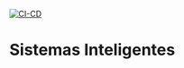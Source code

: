 [![CI-CD](https://github.com/minimum16/SIB_MachineLearning/actions/workflows/main.yml/badge.svg)](https://github.com/minimum16/SIB_MachineLearning/actions/workflows/main.yml)

# Sistemas Inteligentes
